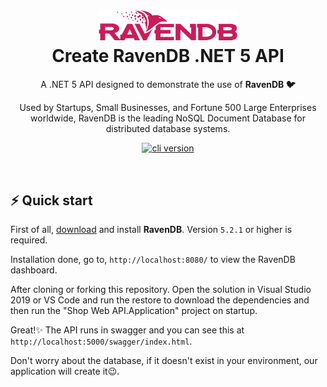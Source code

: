 <h1 align="center">
  <img src="https://github.com/zangassis/ravendb-shop-app/blob/main/img/raven_logo.png?raw=true" width="224px"/><br/>
  Create RavenDB .NET 5 API
</h1>

<p align="center">A .NET 5 API designed to demonstrate the use of <b>RavenDB 🐦</b></p>
<p align="center">Used by Startups, Small Businesses, and Fortune 500 Large Enterprises worldwide, RavenDB is the leading NoSQL Document Database for distributed database systems.</p>


<p align="center"><a href="https://ravendb.net/download" target="_blank"><img src="https://img.shields.io/badge/version-v5.2.1-purple?style=for-the-badge&logo=none" alt="cli version" /></a></p>&nbsp;

## ⚡️ Quick start

First of all, [download](https://ravendb.net/download) and install **RavenDB**. Version `5.2.1` or higher is required.

Installation done, go to, `http://localhost:8080/` to view the RavenDB dashboard.

After cloning or forking this repository. Open the solution in Visual Studio 2019 or VS Code and run the restore to download the dependencies and then run the "Shop Web API.Application" project on startup.

Great!✨ The API runs in swagger and you can see this at `http://localhost:5000/swagger/index.html`.

Don't worry about the database, if it doesn't exist in your environment, our application will create it😉.
